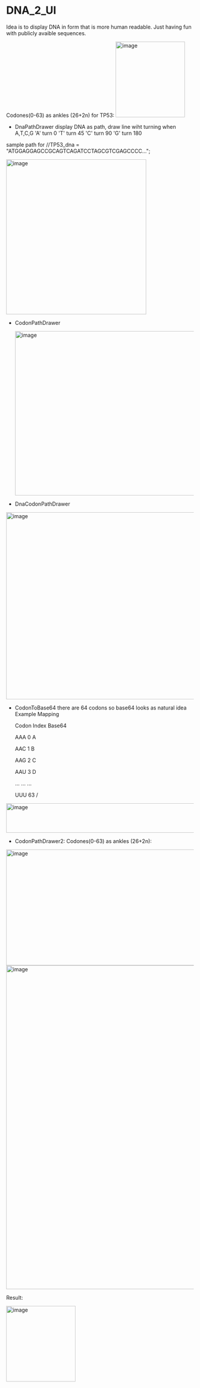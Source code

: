 # DNA_2_UI

Idea is to display DNA in form that is more human readable.
Just having fun with publicly avaible sequences.

Codones(0-63) as ankles (26+2n) for TP53: 
<img width="186" height="203" alt="image" src="https://github.com/user-attachments/assets/4a281678-b0d5-47dc-987e-5648aa087c34" />



* DnaPathDrawer
  display DNA as path, draw line wiht turning when A,T,C,G 
            'A' turn 0
            'T' turn 45
            'C' turn 90
            'G' turn 180

sample path for //TP53_dna = "ATGGAGGAGCCGCAGTCAGATCCTAGCGTCGAGCCCC...";
           
<img width="376" height="416" alt="image" src="https://github.com/user-attachments/assets/7e0a2235-8bbb-410e-be46-ce3de16ca39b" />


* CodonPathDrawer

  
  <img width="838" height="441" alt="image" src="https://github.com/user-attachments/assets/9ea56a7c-7e46-4482-b4f9-ddf6d372d277" />



* DnaCodonPathDrawer

<img width="744" height="502" alt="image" src="https://github.com/user-attachments/assets/39835c8a-000b-4b70-ae77-0f046d48a351" />



* CodonToBase64
there are 64 codons so base64 looks as natural idea
  Example Mapping
  
    Codon	Index	Base64
    
    AAA	0	A
    
    AAC	1	B
    
    AAG	2	C
    
    AAU	3	D
    
    ...	...	...
    
    UUU	63	/



<img width="854" height="79" alt="image" src="https://github.com/user-attachments/assets/70fbddcd-b477-4d70-9549-5546e141a96b" />

* CodonPathDrawer2: Codones(0-63) as ankles (26+2n): 
<img width="527" height="311" alt="image" src="https://github.com/user-attachments/assets/2dc4ca77-740e-47fe-b3f2-982f3f6581ea" />
<img width="1133" height="869" alt="image" src="https://github.com/user-attachments/assets/c931cbd2-8bc1-4748-bfb0-a854dda2fb84" />

  Result:

  <img width="186" height="203" alt="image" src="https://github.com/user-attachments/assets/4a281678-b0d5-47dc-987e-5648aa087c34" />



